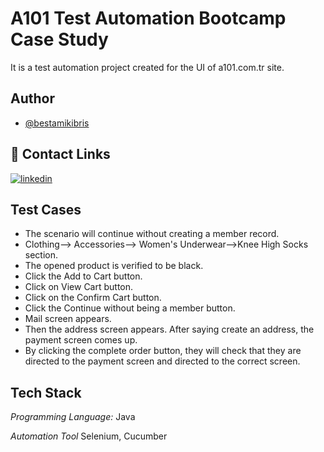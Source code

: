 
# A101 Test Automation Bootcamp Case Study

It is a test automation project created for the UI of a101.com.tr site.

## Author

- [@bestamikibris](https://www.github.com/bestamikibris) 

## 🔗 Contact Links
[![linkedin](https://img.shields.io/badge/linkedin-0A66C2?style=for-the-badge&logo=linkedin&logoColor=white)](https://tr.linkedin.com/in/ihsan-bestami-kibris)




  
## Test Cases

- The scenario will continue without creating a member record.
- Clothing--> Accessories--> Women's Underwear-->Knee High Socks section.
- The opened product is verified to be black.
- Click the Add to Cart button.
- Click on View Cart button.
- Click on the Confirm Cart button.
- Click the Continue without being a member button.
- Mail screen appears.
- Then the address screen appears. After saying create an address, the payment screen comes up.
- By clicking the complete order button, they will check that they are directed to the payment screen and directed to the correct screen.
## Tech Stack

*Programming Language:* Java

*Automation Tool* Selenium, Cucumber